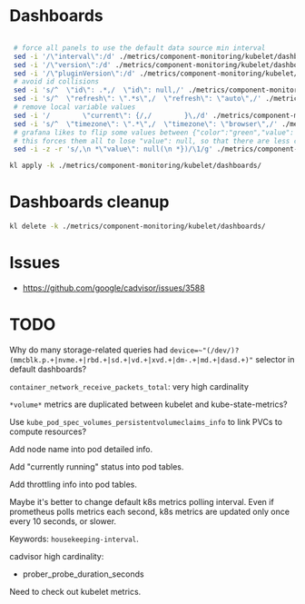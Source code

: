
# Dashboards

```bash

 # force all panels to use the default data source min interval
 sed -i '/\"interval\":/d' ./metrics/component-monitoring/kubelet/dashboards/*.json
 sed -i '/\"version\":/d' ./metrics/component-monitoring/kubelet/dashboards/*.json
 sed -i '/\"pluginVersion\":/d' ./metrics/component-monitoring/kubelet/dashboards/*.json
 # avoid id collisions
 sed -i 's/^  \"id\": .*,/  \"id\": null,/' ./metrics/component-monitoring/kubelet/dashboards/*.json
 sed -i 's/^  \"refresh\": \".*s\",/  \"refresh\": \"auto\",/' ./metrics/component-monitoring/kubelet/dashboards/*.json
 # remove local variable values
 sed -i '/        \"current\": {/,/        }\,/d' ./metrics/component-monitoring/kubelet/dashboards/*.json
 sed -i 's/^  \"timezone\": \".*\",/  \"timezone\": \"browser\",/' ./metrics/component-monitoring/kubelet/dashboards/*.json
 # grafana likes to flip some values between {"color":"green","value": null} and {"color":"green"}
 # this forces them all to lose "value": null, so that there are less changes in commits
 sed -i -z -r 's/,\n *\"value\": null(\n *})/\1/g' ./metrics/component-monitoring/kubelet/dashboards/*.json

kl apply -k ./metrics/component-monitoring/kubelet/dashboards/

```

# Dashboards cleanup

```bash
kl delete -k ./metrics/component-monitoring/kubelet/dashboards/
```

# Issues

- https://github.com/google/cadvisor/issues/3588

# TODO

Why do many storage-related queries had `device=~"(/dev/)?(mmcblk.p.+|nvme.+|rbd.+|sd.+|vd.+|xvd.+|dm-.+|md.+|dasd.+)"` selector in default dashboards?

`container_network_receive_packets_total`: very high cardinality

`*volume*` metrics are duplicated between kubelet and kube-state-metrics?

Use `kube_pod_spec_volumes_persistentvolumeclaims_info` to link PVCs to compute resources?

Add node name into pod detailed info.

Add "currently running" status into pod tables.

Add throttling info into pod tables.

Maybe it's better to change default k8s metrics polling interval.
Even if prometheus polls metrics each second,
k8s metrics are updated only once every 10 seconds, or slower.

Keywords: `housekeeping-interval`.

cadvisor high cardinality:
- prober_probe_duration_seconds

Need to check out kubelet metrics.
